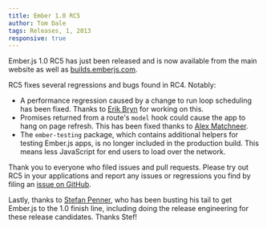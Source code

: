 ```yaml
---
title: Ember 1.0 RC5
author: Tom Dale
tags: Releases, 1, 2013
responsive: true
---
```


Ember.js 1.0 RC5 has just been released and is now available from the
main website as well as [builds.emberjs.com](http://builds.emberjs.com).

RC5 fixes several regressions and bugs found in RC4. Notably:

* A performance regression caused by a change to run loop scheduling has
  been fixed. Thanks to [Erik Bryn](https://twitter.com/ebryn) for
  working on this.
* Promises returned from a route's `model` hook could cause the app to
  hang on page refresh. This has been fixed thanks to [Alex Matchneer](https://twitter.com/machty).
* The `ember-testing` package, which contains additional helpers for
  testing Ember.js apps, is no longer included in the production build.
  This means less JavaScript for end users to load over the network.

Thank you to everyone who filed issues and pull requests. Please try out
RC5 in your applications and report any issues or regressions you find
by filing an [issue on GitHub](https://github.com/emberjs/ember.js/issues).

Lastly, thanks to [Stefan Penner](https://twitter.com/stefanpenner), who
has been busting his tail to get Ember.js to the 1.0 finish line,
including doing the release engineering for these release candidates.
Thanks Stef!
